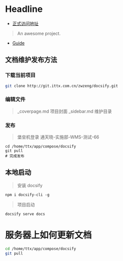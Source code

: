 # Headline

* [正式访问地址](http://docs.stringzero.win/)

> An awesome project.
* [Guide](guide.md)

## 文档维护发布方法
### 下载当前项目 

``` bash
git clone http://git.ittx.com.cn/zwzeng/docsify.git
```
### 编辑文件

> _coverpage.md  项目封面
> _sidebar.md    维护目录

### 发布
> 堡垒机登录 通天晓-实施部-WMS-测试-66
```
cd /home/ttx/app/compose/docsify
git pull
# 完成发布
```

## 本地启动
> 安装 docsify
```
npm i docsify-cli -g
```
> 项目启动

```
docsify serve docs
```

# 服务器上如何更新文档
```bash
cd /home/ttx/app/compose/docsify
git pull
```